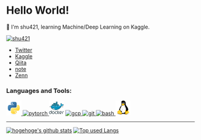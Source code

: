 # Hello World!
👋 I'm shu421, learning Machine/Deep Learning on Kaggle.

<p align="left">
  <a href="https://github.com/shu421/shu421/">
    <img src="https://komarev.com/ghpvc/?username=shu421" alt="shu421" />
  </a>
</p>

- [Twitter](https://twitter.com/shu421_/)
- [Kaggle](https://www.kaggle.com/shu421/)
- [Qiita](https://qiita.com/shu421)
- [note](https://note.com/shu421)
- [Zenn](https://zenn.dev/shu421)



<h3 align="left">Languages and Tools:</h3>
<p align="left">
  <a href="https://www.python.org" target="_blank" rel="noreferrer"> <img src="https://raw.githubusercontent.com/devicons/devicon/master/icons/python/python-original.svg" alt="python" width="40" height="40"/> </a> 
  <a href="https://pytorch.org/" target="_blank" rel="noreferrer"> <img src="https://www.vectorlogo.zone/logos/pytorch/pytorch-icon.svg" alt="pytorch" width="40" height="40"/> </a> 
  <a href="https://www.docker.com/" target="_blank" rel="noreferrer"> </a> <img src="https://raw.githubusercontent.com/devicons/devicon/master/icons/docker/docker-original-wordmark.svg" alt="docker" width="40" height="40"/> </a>
  <a href="https://cloud.google.com" target="_blank" rel="noreferrer"> <img src="https://www.vectorlogo.zone/logos/google_cloud/google_cloud-icon.svg" alt="gcp" width="40" height="40"/> </a> <a href="https://git-scm.com/" target="_blank" rel="noreferrer">  <img src="https://www.vectorlogo.zone/logos/git-scm/git-scm-icon.svg" alt="git" width="40" height="40"/> </a> 
  <a href="https://www.gnu.org/software/bash/" target="_blank" rel="noreferrer"> <img src="https://www.vectorlogo.zone/logos/gnu_bash/gnu_bash-icon.svg" alt="bash" width="40" height="40"/>
  <a href="https://www.linux.org/" target="_blank" rel="noreferrer"> <img src="https://raw.githubusercontent.com/devicons/devicon/master/icons/linux/linux-original.svg" alt="linux" width="40" height="40"/> </a> 
</p>

<hr size="0.5">

[![hogehoge's github stats](https://github-readme-stats.vercel.app/api?username=shu421&hide=contribs&count_private=true&show_icons=true&theme=tokyonight)](https://github.com/shu421/)
[![Top used Langs](https://github-readme-stats.vercel.app/api/top-langs/?username=shu421&theme=tokyonight)](https://github.com/shu421/)
